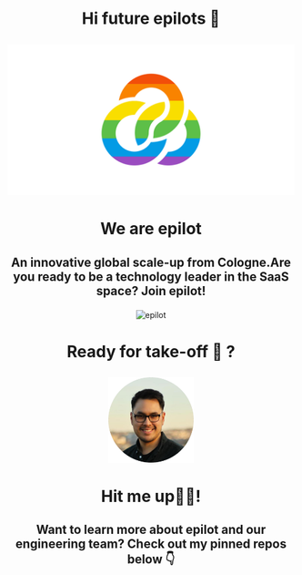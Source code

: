 # <p align="center">Hi future epilots 👋 </p>


<p align="center"><img alt="epilot" src="/epilot-flag.svg" width="600"></p>

# <p align="center">We are epilot</p>

## <p align="center">An innovative global scale-up from Cologne.Are you ready to be a technology leader in the SaaS space? Join epilot!</p>


<p align="center"><img alt="epilot" src="/epilot_gif .gif" width="600"></p>

# <p align="center">Ready for take-off 🚀 ?</p>

<p align="center"> <a href="https://www.linkedin.com/in/eterima/">
         <img alt="eka_the_epilot" src="https://github.com/eterima/eterima/blob/main/eka_.png?raw=true"
         width=150" height="150"> </a> </p>
                                
                                                                
# <p align="center"> Hit me up✌🏽! </p>

 

## <p align="center"> Want to learn more about epilot and our engineering team? Check out my pinned repos below 👇 </p>



<!--
**eterima/eterima** is a ✨ _special_ ✨ repository because its `README.md` (this file) appears on your GitHub profile.

Here are some ideas to get you started:

- 🔭 I’m currently working on ...
- 🌱 I’m currently learning ...
- 👯 I’m looking to collaborate on ...
- 🤔 I’m looking for help with ...
- 💬 Ask me about ...
- 📫 How to reach me: ...
- 😄 Pronouns: ...
- ⚡ Fun fact: ...
-->
